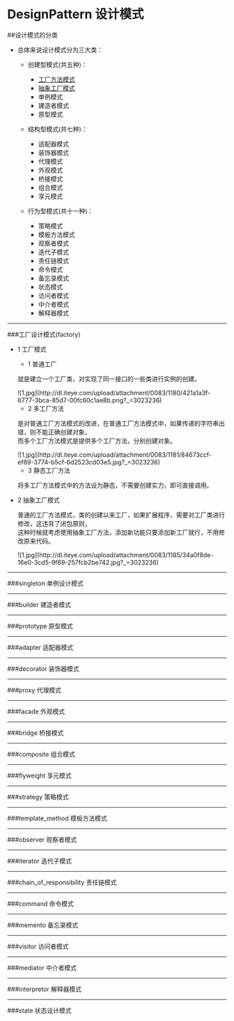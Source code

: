 # DesignPattern 设计模式

##设计模式的分类
* 总体来说设计模式分为三大类：

	* 创建型模式(共五种)：
		* [工厂方法模式](#c_factory)
		* [抽象工厂模式](#a_factory)
		* 单例模式
		* 建造者模式
		* 原型模式

	* 结构型模式(共七种)：
		* 适配器模式
		* 装饰器模式
		* 代理模式
		* 外观模式
		* 桥接模式
		* 组合模式
		* 享元模式

	* 行为型模式(共十一种)：
		* 策略模式
		* 模板方法模式
		* 观察者模式
		* 迭代子模式
		* 责任链模式
		* 命令模式
		* 备忘录模式
		* 状态模式
		* 访问者模式
		* 中介者模式
		* 解释器模式

***
###<a id="c_factory">工厂设计模式(factory)</a>
* 1 工厂模式
	* 1 普通工厂
	<p>就是建立一个工厂类，对实现了同一接口的一些类进行实例的创建。</p>
	![1.jpg](http://dl.iteye.com/upload/attachment/0083/1180/421a1a3f-6777-3bca-85d7-00fc60c1ae8b.png?_=3023236)
	
	* 2 多工厂方法
	<p>
	是对普通工厂方法模式的改进，在普通工厂方法模式中，如果传递的字符串出错，则不能正确创建对象，<br>
	而多个工厂方法模式是提供多个工厂方法，分别创建对象。
	</p>
	![1.jpg](http://dl.iteye.com/upload/attachment/0083/1181/84673ccf-ef89-3774-b5cf-6d2523cd03e5.jpg?_=3023236)
	
	* 3 静态工厂方法
	<p>将多工厂方法模式中的方法设为静态，不需要创建实力，即可直接调用。</p>
	
* 2 <a id = "a_factory">抽象工厂模式</a>
	<p>
	普通的工厂方法模式，类的创建以来工厂，如果扩展程序，需要对工厂类进行修改，这违背了闭包原则，<br>
	这种时候就考虑使用抽象工厂方法，添加新功能只要添加新工厂就行，不用修改原来代码。
	</p>
	![1.jpg](http://dl.iteye.com/upload/attachment/0083/1185/34a0f8de-16e0-3cd5-9f69-257fcb2be742.jpg?_=3023236)

***
###singleton 单例设计模式

***
###builder 建造者模式

***
###prototype 原型模式

***
###adapter 适配器模式

***
###decorator 装饰器模式

***
###proxy 代理模式

***
###facade 外观模式

***
###bridge 桥接模式

***
###composite 组合模式

***
###flyweight 享元模式

***
###strategy 策略模式

***
###template_method 模板方法模式

***
###observer 观察者模式

***
###iterator 迭代子模式

***
###chain_of_responsibility 责任链模式

***
###command 命令模式

***
###memento 备忘录模式

***
###visitor 访问者模式

***
###mediator 中介者模式

***
###interpretor 解释器模式

***
###state 状态设计模式 

